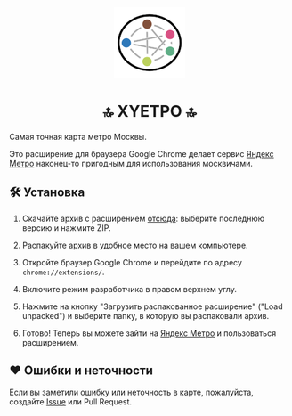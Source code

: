 <div align="center">
    
![Xyetro Logo](icons/128.png)

<h1>🔝 XYETPO 🔝</h1>
</div>

Самая точная карта метро Москвы. 

Это расширение для браузера Google Chrome делает сервис [Яндекс Метро](https://yandex.ru/metro/moscow) наконец-то пригодным для использования москвичами.

## 🛠 Установка

1. Скачайте архив с расширением [отсюда](https://github.com/tikhonp/xyetpo/tags): выберите последнюю версию и нажмите ZIP.

2. Распакуйте архив в удобное место на вашем компьютере.

3. Откройте браузер Google Chrome и перейдите по адресу `chrome://extensions/`.

4. Включите режим разработчика в правом верхнем углу.

5. Нажмите на кнопку "Загрузить распакованное расширение" ("Load unpacked") и выберите папку, в которую вы распаковали архив.

6. Готово! Теперь вы можете зайти на [Яндекс Метро](https://yandex.ru/metro/moscow) и пользоваться расширением.

## ❤️ Ошибки и неточности

Если вы заметили ошибку или неточность в карте, пожалуйста, создайте [Issue](https://github.com/tikhonp/xyetpo/issues/new) или Pull Request.
